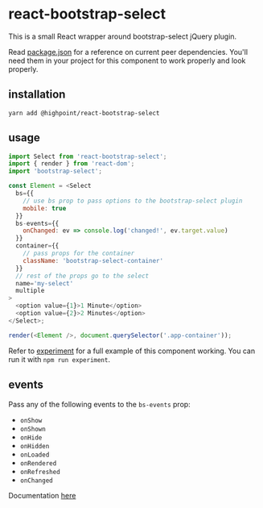 # react-bootstrap-select

This is a small React wrapper around bootstrap-select jQuery plugin.

Read [package.json]() for a reference on current peer dependencies.
You'll need them in your project for this component to work properly and look properly.

## installation

`yarn add @highpoint/react-bootstrap-select`

## usage

```javascript
import Select from 'react-bootstrap-select';
import { render } from 'react-dom';
import 'bootstrap-select';

const Element = <Select
  bs={{
    // use bs prop to pass options to the bootstrap-select plugin
    mobile: true
  }}
  bs-events={{
    onChanged: ev => console.log('changed!', ev.target.value)
  }}
  container={{
    // pass props for the container
    className: 'bootstrap-select-container'
  }}
  // rest of the props go to the select
  name='my-select'
  multiple
>
  <option value={1}>1 Minute</option>
  <option value={2}>2 Minutes</option>
</Select>;

render(<Element />, document.querySelector('.app-container'));
```

Refer to [experiment]() for a full example of this component working.
You can run it with `npm run experiment`.

## events

Pass any of the following events to the `bs-events` prop:

* `onShow`
* `onShown`
* `onHide`
* `onHidden`
* `onLoaded`
* `onRendered`
* `onRefreshed`
* `onChanged`

Documentation [here](https://silviomoreto.github.io/bootstrap-select/options/#events)
